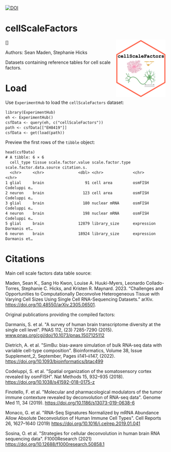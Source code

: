 [![DOI](https://zenodo.org/badge/DOI/10.5281/zenodo.10903835.svg)](https://doi.org/10.5281/zenodo.10903835)
# cellScaleFactors

[<img style="float: right;" src = "inst/figures/cellScaleFactors_hexsticker.png" height="180"/>]

Authors: Sean Maden, Stephanie Hicks

Datasets containing reference tables for cell scale factors.

# Load

Use `ExperimentHub` to load the `cellScaleFactors` dataset: 

```{r}
library(ExperimentHub)
eh <- ExperimentHub()
csfData <- query(eh, c("cellScaleFactors"))
path <- csfData[["EH8419"]]
csfData <- get(load(path))
```

Preview the first rows of the `tibble` object:

```{r}
head(csfData)
# A tibble: 6 × 6
  cell_type tissue scale.factor.value scale.factor.type scale.factor.data.source citation.s. 
  <chr>     <chr>               <dbl> <chr>             <chr>                    <chr>       
1 glial     brain                  91 cell area         osmFISH                  Codeluppi e…
2 neuron    brain                 123 cell area         osmFISH                  Codeluppi e…
3 glial     brain                 180 nuclear mRNA      osmFISH                  Codeluppi e…
4 neuron    brain                 198 nuclear mRNA      osmFISH                  Codeluppi e…
5 glial     brain               12879 library_size      expression               Darmanis et…
6 neuron    brain               18924 library_size      expression               Darmanis et…
```

# Citations

Main cell scale factors data table source:

Maden, Sean K., Sang Ho Kwon, Louise A. Huuki-Myers, Leonardo Collado-Torres, Stephanie C. Hicks, and Kristen R. Maynard. 2023. “Challenges and Opportunities to Computationally Deconvolve Heterogeneous Tissue with Varying Cell Sizes Using Single Cell RNA-Sequencing Datasets.” arXiv. https://doi.org/10.48550/arXiv.2305.06501.

Original publications providing the compiled factors:

Darmanis, S. et al. "A survey of human brain transcriptome diversity at the single cell level". PNAS 112, (23) 7285-7290 (2015). www.pnas.org/cgi/doi/10.1073/pnas.1507125112

Dietrich, A. et al. "SimBu: bias-aware simulation of bulk RNA-seq data with variable cell-type composition". Bioinformatics, Volume 38, Issue Supplement_2, September, Pages ii141–ii147, (2022). https://doi.org/10.1093/bioinformatics/btac499

Codeluppi, S. et al. "Spatial organization of the somatosensory cortex revealed by osmFISH". Nat Methods 15, 932–935 (2018). https://doi.org/10.1038/s41592-018-0175-z

Finotello, F. et al. "Molecular and pharmacological modulators of the tumor immune contexture revealed by deconvolution of RNA-seq data". Genome Med 11, 34 (2019). https://doi.org/10.1186/s13073-019-0638-6

Monaco, G. et al. "RNA-Seq Signatures Normalized by mRNA Abundance Allow Absolute Deconvolution of Human Immune Cell Types".  Cell Reports 26, 1627–1640 (2019) https://doi.org/10.1016/j.celrep.2019.01.041

Sosina, O. et al. "Strategies for cellular deconvolution in human brain RNA sequencing data".  F1000Research (2021) https://doi.org/10.12688/f1000research.50858.1
